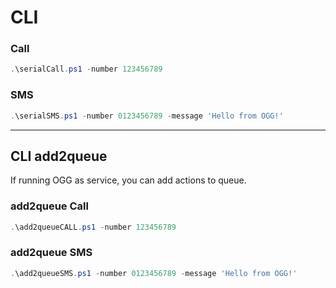 ﻿# CLI

### Call

```powershell
.\serialCall.ps1 -number 123456789
```

### SMS

```powershell
.\serialSMS.ps1 -number 0123456789 -message 'Hello from OGG!'
```

___

## CLI add2queue

If running OGG as service, you can add actions to queue.

### add2queue Call

```powershell
.\add2queueCALL.ps1 -number 123456789
```

### add2queue SMS

```powershell
.\add2queueSMS.ps1 -number 0123456789 -message 'Hello from OGG!'
```